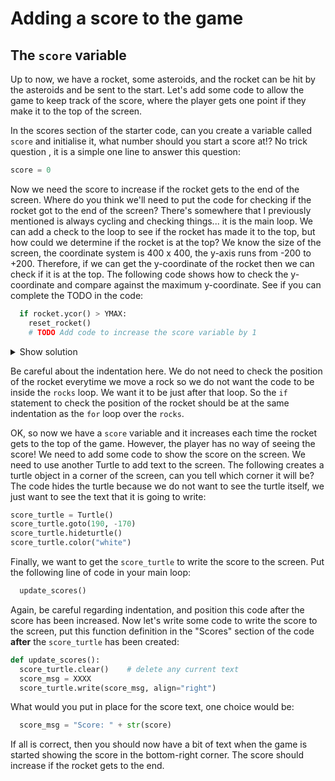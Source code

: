 # Adding a score to the game

## The `score` variable

Up to now, we have a rocket, some asteroids, and the rocket can be hit by the asteroids and be sent to the start.
Let's add some code to allow the game to keep track of the score, where the player gets one point if they make it
to the top of the screen.

In the scores section of the starter code, can you create a variable called `score` and initialise it, what number
should you start a score at!? No trick question , it is a simple one line to answer this question:

```python
score = 0
```

Now we need the score to increase if the rocket gets to the end of the screen. Where do you think we'll need to put the
code for checking if the rocket got to the end of the screen? There's somewhere that I previously mentioned is always
cycling and checking things... it is the main loop. We can add a check to the loop to see if the rocket has made it to
the top, but how could we determine if the rocket is at the top? We know the size of the screen, the
coordinate system is 400 x 400, the y-axis runs from -200 to +200. Therefore, if we can get the y-coordinate of the rocket
then we can check if it is at the top. The following code shows how to check the y-coordinate and compare against the maximum y-coordinate.
See if you can complete the TODO in the code:

```python
  if rocket.ycor() > YMAX:
    reset_rocket()
    # TODO Add code to increase the score variable by 1
```

<details><summary>Show solution</summary>

```python
  if rocket.ycor() > YMAX:
    reset_rocket()
    score = score + 1  # add one to the score
```
</details>

Be careful about the indentation here. We do not need to check the position of the rocket everytime we move a rock so we do not want the code
to be inside the `rocks` loop. We want it to be just after that loop. So the `if` statement to check the position of the rocket should be at the same
indentation as the `for` loop over the `rocks`.

OK, so now we have a `score` variable and it increases each time the rocket gets to the top of the game. However, the player has no
way of seeing the score! We need to add some code to show the score on the screen. We need to use another Turtle to add text to the screen.
The following creates a turtle object in a corner of the screen, can you tell which corner it will be? The code hides the turtle because
we do not want to see the turtle itself, we just want to see the text that it is going to write:

```python
score_turtle = Turtle()
score_turtle.goto(190, -170)
score_turtle.hideturtle()
score_turtle.color("white")
```

Finally, we want to get the `score_turtle` to write the score to the screen. Put the following line of code in your main loop:

```python
  update_scores()
```

Again, be careful regarding indentation, and position this code after the score has been increased. Now let's write some code to write the 
score to the screen, put this function definition in the "Scores" section of the code **after** the `score_turtle` has been created:

```python
def update_scores():
  score_turtle.clear()    # delete any current text
  score_msg = XXXX 
  score_turtle.write(score_msg, align="right")
```

What would you put in place for the score text, one choice would be:

```python
  score_msg = "Score: " + str(score)
```

If all is correct, then you should now have a bit of text when the game is started showing the score in the bottom-right corner.
The score should increase if the rocket gets to the end.